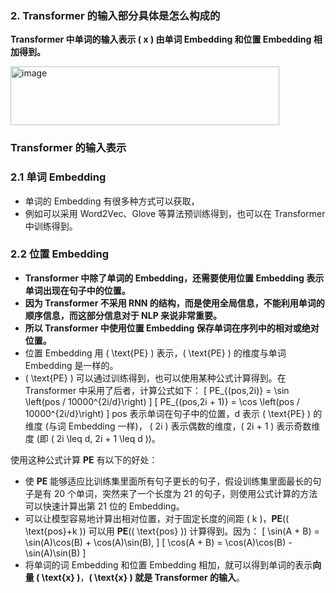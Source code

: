 ### 2. Transformer 的输入部分具体是怎么构成的

**Transformer 中单词的输入表示 \( x \) 由单词 Embedding 和位置 Embedding 相加得到。**

<img width="430" height="94" alt="image" src="https://github.com/user-attachments/assets/a7a866e5-7662-4caa-83e5-eebb81db1280" />


### Transformer 的输入表示
### 2.1 单词 Embedding
- 单词的 Embedding 有很多种方式可以获取，
- 例如可以采用 Word2Vec、Glove 等算法预训练得到，也可以在 Transformer 中训练得到。

### 2.2 位置 Embedding
- **Transformer 中除了单词的 Embedding，还需要使用位置 Embedding 表示单词出现在句子中的位置。**
- **因为 Transformer 不采用 RNN 的结构，而是使用全局信息，不能利用单词的顺序信息，而这部分信息对于 NLP 来说非常重要。**
- **所以 Transformer 中使用位置 Embedding 保存单词在序列中的相对或绝对位置。**
- 位置 Embedding 用 \( \text{PE} \) 表示，\( \text{PE} \) 的维度与单词 Embedding 是一样的。
- \( \text{PE} \) 可以通过训练得到，也可以使用某种公式计算得到。在 Transformer 中采用了后者，计算公式如下：
  \[
  PE_{(pos,2i)} = \sin \left(pos / 10000^{2i/d}\right)
  \]
  \[
  PE_{(pos,2i + 1)} = \cos \left(pos / 10000^{2i/d}\right)
  \]
pos 表示单词在句子中的位置，d 表示 \( \text{PE} \) 的维度 (与词 Embedding 一样)，
\( 2i \) 表示偶数的维度，\( 2i + 1 \) 表示奇数维度 (即 \( 2i \leq d, 2i + 1 \leq d \))。


使用这种公式计算 **PE** 有以下的好处：
- 使 **PE** 能够适应比训练集里面所有句子更长的句子，假设训练集里面最长的句子是有 20 个单词，突然来了一个长度为 21 的句子，则使用公式计算的方法可以快速计算出第 21 位的 Embedding。
- 可以让模型容易地计算出相对位置，对于固定长度的间距 \( k \)，**PE**(\( \text{pos}+k \)) 可以用 **PE**(\( \text{pos} \)) 计算得到。因为：
\[
\sin(A + B) = \sin(A)\cos(B) + \cos(A)\sin(B),
\]
\[
\cos(A + B) = \cos(A)\cos(B) - \sin(A)\sin(B)
\]
- 将单词的词 Embedding 和位置 Embedding 相加，就可以得到单词的表示**向量 \( \text{x} \)**，**\( \text{x} \) 就是 Transformer 的输入**。

